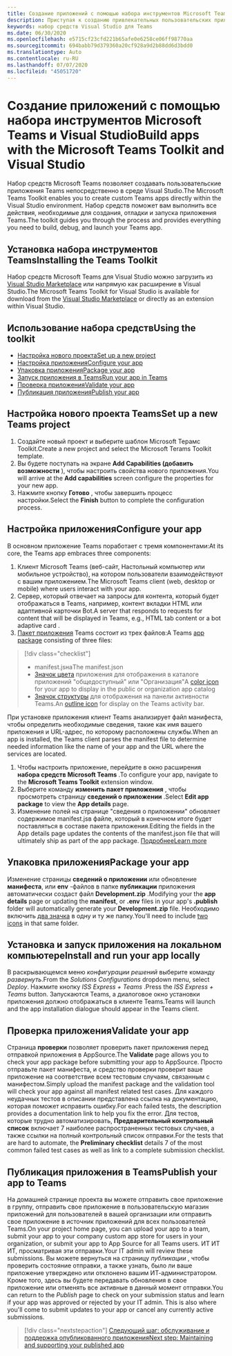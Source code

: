 ```yaml
---
title: Создание приложений с помощью набора инструментов Microsoft Teams и Visual Studio
description: Приступая к созданию привлекательных пользовательских приложений непосредственно в Visual Studio с помощью набора инструментов Microsoft Teams
keywords: набор средств Visual Studio для Teams
ms.date: 06/30/2020
ms.openlocfilehash: e5715cf23cfd221b65afe0e6258ce06ff98770aa
ms.sourcegitcommit: 694babb79d379360a20cf928a9d2b88dd6d3bdd0
ms.translationtype: Auto
ms.contentlocale: ru-RU
ms.lasthandoff: 07/07/2020
ms.locfileid: "45051720"
---
```

# <a name="build-apps-with-the-microsoft-teams-toolkit-and-visual-studio"></a><span data-ttu-id="05406-104">Создание приложений с помощью набора инструментов Microsoft Teams и Visual Studio</span><span class="sxs-lookup"><span data-stu-id="05406-104">Build apps with the Microsoft Teams Toolkit and Visual Studio</span></span>

<span data-ttu-id="05406-105">Набор средств Microsoft Teams позволяет создавать пользовательские приложения Teams непосредственно в среде Visual Studio.</span><span class="sxs-lookup"><span data-stu-id="05406-105">The Microsoft Teams Toolkit enables you to create custom Teams apps directly within the Visual Studio environment.</span></span> <span data-ttu-id="05406-106">Набор средств поможет вам выполнить все действия, необходимые для создания, отладки и запуска приложения Teams.</span><span class="sxs-lookup"><span data-stu-id="05406-106">The toolkit guides you through the process and provides everything you need to build, debug, and launch your Teams app.</span></span>

## <a name="installing-the-teams-toolkit"></a><span data-ttu-id="05406-107">Установка набора инструментов Teams</span><span class="sxs-lookup"><span data-stu-id="05406-107">Installing the Teams Toolkit</span></span>

<span data-ttu-id="05406-108">Набор средств Microsoft Teams для Visual Studio можно загрузить из [Visual Studio Marketplace](https://aka.ms/teams-toolkit) или напрямую как расширение в Visual Studio.</span><span class="sxs-lookup"><span data-stu-id="05406-108">The Microsoft Teams Toolkit for Visual Studio is available for download from the [Visual Studio Marketplace](https://aka.ms/teams-toolkit) or directly as an extension within Visual Studio.</span></span>

## <a name="using-the-toolkit"></a><span data-ttu-id="05406-109">Использование набора средств</span><span class="sxs-lookup"><span data-stu-id="05406-109">Using the toolkit</span></span>

- [<span data-ttu-id="05406-110">Настройка нового проекта</span><span class="sxs-lookup"><span data-stu-id="05406-110">Set up a new project</span></span>](#set-up-a-new-teams-project)
- [<span data-ttu-id="05406-111">Настройка приложения</span><span class="sxs-lookup"><span data-stu-id="05406-111">Configure your app</span></span>](#configure-your-app)
- [<span data-ttu-id="05406-112">Упаковка приложения</span><span class="sxs-lookup"><span data-stu-id="05406-112">Package your app</span></span>](#package-your-app)
- [<span data-ttu-id="05406-113">Запуск приложения в Teams</span><span class="sxs-lookup"><span data-stu-id="05406-113">Run your app in Teams</span></span>](#install-and-run-your-app-locally)
- [<span data-ttu-id="05406-114">Проверка приложения</span><span class="sxs-lookup"><span data-stu-id="05406-114">Validate your app</span></span>](#validate-your-app)
- [<span data-ttu-id="05406-115">Публикация приложения</span><span class="sxs-lookup"><span data-stu-id="05406-115">Publish your app</span></span>](#publish-your-app-to-teams)

## <a name="set-up-a-new-teams-project"></a><span data-ttu-id="05406-116">Настройка нового проекта Teams</span><span class="sxs-lookup"><span data-stu-id="05406-116">Set up a new Teams project</span></span>

1. <span data-ttu-id="05406-117">Создайте новый проект и выберите шаблон Microsoft Терамс Toolkit.</span><span class="sxs-lookup"><span data-stu-id="05406-117">Create a new project and select the Microsoft Terams Toolkit template.</span></span>
1. <span data-ttu-id="05406-118">Вы будете поступать на экране **Add Capabilities (добавить возможности** ), чтобы настроить свойства нового приложения.</span><span class="sxs-lookup"><span data-stu-id="05406-118">You will arrive at the **Add capabilities** screen configure the properties for your new app.</span></span>
1. <span data-ttu-id="05406-119">Нажмите кнопку **Готово** , чтобы завершить процесс настройки.</span><span class="sxs-lookup"><span data-stu-id="05406-119">Select the **Finish** button to complete the configuration process.</span></span>

## <a name="configure-your-app"></a><span data-ttu-id="05406-120">Настройка приложения</span><span class="sxs-lookup"><span data-stu-id="05406-120">Configure your app</span></span>

<span data-ttu-id="05406-121">В основном приложение Teams поработает с тремя компонентами:</span><span class="sxs-lookup"><span data-stu-id="05406-121">At its core, the Teams app embraces three components:</span></span>

  1. <span data-ttu-id="05406-122">Клиент Microsoft Teams (веб-сайт, Настольный компьютер или мобильное устройство), на котором пользователи взаимодействуют с вашим приложением.</span><span class="sxs-lookup"><span data-stu-id="05406-122">The Microsoft Teams client (web, desktop or mobile) where users interact with your app.</span></span>
  1. <span data-ttu-id="05406-123">Сервер, который отвечает на запросы для контента, который будет отображаться в Teams, например, контент вкладки HTML или адаптивной карточки Bot.</span><span class="sxs-lookup"><span data-stu-id="05406-123">A server that responds to requests for content that will be displayed in Teams, e.g., HTML tab content or a bot adaptive card .</span></span>
  1. <span data-ttu-id="05406-124">[Пакет приложения](/concepts/build-and-test/apps-package.md) Teams состоит из трех файлов:</span><span class="sxs-lookup"><span data-stu-id="05406-124">A Teams [app package](/concepts/build-and-test/apps-package.md) consisting of three files:</span></span>

  > [!div class="checklist"]
  >
  > - <span data-ttu-id="05406-125">manifest.jsна</span><span class="sxs-lookup"><span data-stu-id="05406-125">The manifest.json</span></span> 
  > - <span data-ttu-id="05406-126">[Значок цвета](../resources/schema/manifest-schema.md#icons) приложения для отображения в каталоге приложений "общедоступный" или "Организация"</span><span class="sxs-lookup"><span data-stu-id="05406-126">A [color icon](../resources/schema/manifest-schema.md#icons) for your app to display in the public or organization app catalog</span></span>
 > - <span data-ttu-id="05406-127">[Значок структуры](../resources/schema/manifest-schema.md#icons) для отображения на панели активности Teams.</span><span class="sxs-lookup"><span data-stu-id="05406-127">An [outline icon](../resources/schema/manifest-schema.md#icons) for display on the Teams activity bar.</span></span>

<span data-ttu-id="05406-128">При установке приложения клиент Teams анализирует файл манифеста, чтобы определить необходимые сведения, такие как имя вашего приложения и URL-адрес, по которому расположены службы.</span><span class="sxs-lookup"><span data-stu-id="05406-128">When an app is installed, the Teams client parses the manifest file to determine needed information like the name of your app and the URL where the services are located.</span></span>

1. <span data-ttu-id="05406-129">Чтобы настроить приложение, перейдите в окно расширения **набора средств Microsoft Teams** .</span><span class="sxs-lookup"><span data-stu-id="05406-129">To configure your app, navigate to the **Microsoft Teams Toolkit** extension window.</span></span>
1. <span data-ttu-id="05406-130">Выберите команду **изменить пакет приложения** , чтобы просмотреть страницу **сведений о приложении** .</span><span class="sxs-lookup"><span data-stu-id="05406-130">Select **Edit app package** to view the **App details** page.</span></span>
1. <span data-ttu-id="05406-131">Изменение полей на странице "сведения о приложении" обновляет содержимое manifest.jsв файле, который в конечном итоге будет поставляться в составе пакета приложения.</span><span class="sxs-lookup"><span data-stu-id="05406-131">Editing the fields in the App details page updates the contents of the manifest.json file that will ultimately ship as part of the app package.</span></span> [<span data-ttu-id="05406-132">Подробнее</span><span class="sxs-lookup"><span data-stu-id="05406-132">Learn more</span></span>](https://aka.ms/teams-toolkit-manifest)

## <a name="package-your-app"></a><span data-ttu-id="05406-133">Упаковка приложения</span><span class="sxs-lookup"><span data-stu-id="05406-133">Package your app</span></span>

<span data-ttu-id="05406-134">Изменение страницы **сведений о приложении** или обновление **манифеста**, или **env** -файлов в папке **публикации** приложения автоматически создаст файл **Development.zip** .</span><span class="sxs-lookup"><span data-stu-id="05406-134">Modifying your the **app details** page or updating the **manifest**, or **.env** files in your app's  **.publish** folder will automatically generate your **Development.zip** file.</span></span> <span data-ttu-id="05406-135">Необходимо включить [два значка](../concepts/build-and-test/apps-package.md#icons) в одну и ту же папку.</span><span class="sxs-lookup"><span data-stu-id="05406-135">You'll need to include [two icons](../concepts/build-and-test/apps-package.md#icons) in that same folder.</span></span>

## <a name="install-and-run-your-app-locally"></a><span data-ttu-id="05406-136">Установка и запуск приложения на локальном компьютере</span><span class="sxs-lookup"><span data-stu-id="05406-136">Install and run your app locally</span></span>

<span data-ttu-id="05406-137">В раскрывающемся меню *конфигурации решений* выберите команду *развернуть*.</span><span class="sxs-lookup"><span data-stu-id="05406-137">From the *Solutions Configurations* dropdown menu, select *Deploy*.</span></span> <span data-ttu-id="05406-138">Нажмите кнопку *ISS Express + Teams* .</span><span class="sxs-lookup"><span data-stu-id="05406-138">Press the *ISS Express + Teams* button.</span></span> <span data-ttu-id="05406-139">Запускаются Teams, а диалоговое окно установки приложения должно отображаться в клиенте Teams.</span><span class="sxs-lookup"><span data-stu-id="05406-139">Teams will launch and the app installation dialogue should appear in the Teams client.</span></span>

## <a name="validate-your-app"></a><span data-ttu-id="05406-140">Проверка приложения</span><span class="sxs-lookup"><span data-stu-id="05406-140">Validate your app</span></span>

<span data-ttu-id="05406-141">Страница **проверки** позволяет проверить пакет приложения перед отправкой приложения в AppSource.</span><span class="sxs-lookup"><span data-stu-id="05406-141">The **Validate** page allows you to check your app package before submitting your app to AppSource.</span></span> <span data-ttu-id="05406-142">Просто отправьте пакет манифеста, и средство проверки проверит ваше приложение на соответствие всем тестовым случаям, связанным с манифестом.</span><span class="sxs-lookup"><span data-stu-id="05406-142">Simply upload the manifest package and the validation tool will check your app against all manifest related test cases.</span></span> <span data-ttu-id="05406-143">Для каждого неудачных тестов в описании представлена ссылка на документацию, которая поможет исправить ошибку.</span><span class="sxs-lookup"><span data-stu-id="05406-143">For each failed tests, the description provides a documentation link to help you fix the error.</span></span> <span data-ttu-id="05406-144">Для тестов, которые трудно автоматизировать, **Предварительный контрольный список** включает 7 наиболее распространенных тестовых случаев, а также ссылки на полный контрольный список отправки.</span><span class="sxs-lookup"><span data-stu-id="05406-144">For the tests that are hard to automate, the **Preliminary checklist** details 7 of the most common failed test cases as well as link to a complete submission checklist.</span></span>

## <a name="publish-your-app-to-teams"></a><span data-ttu-id="05406-145">Публикация приложения в Teams</span><span class="sxs-lookup"><span data-stu-id="05406-145">Publish your app to Teams</span></span>

<span data-ttu-id="05406-146">На домашней странице проекта вы можете отправить свое приложение в группу, отправить свое приложение в пользовательскую магазин приложений для пользователей в вашей организации или отправить свое приложение в источник приложений для всех пользователей Teams.</span><span class="sxs-lookup"><span data-stu-id="05406-146">On your project home page, you can upload your app to a team, submit your app to your company custom app store for users in your organization, or submit your app to App Source for all Teams users.</span></span> <span data-ttu-id="05406-147">ИТ ИТ ИТ, просматривая эти отправки.</span><span class="sxs-lookup"><span data-stu-id="05406-147">Your IT admin will review these submissions.</span></span> <span data-ttu-id="05406-148">Вы можете вернуться на страницу *публикации* , чтобы проверить состояние отправки, а также узнать, было ли ваше приложение утверждено или отклонено вашим ИТ-администратором. Кроме того, здесь вы будете передавать обновления в свое приложение или отменять все активные в данный момент отправки.</span><span class="sxs-lookup"><span data-stu-id="05406-148">You can return to the *Publish* page to check on your submission status and learn if your app was approved or rejected by your IT admin. This is also where you'll come to submit updates to your app or cancel any currently active submissions.</span></span>

> [!div class="nextstepaction"]
> [<span data-ttu-id="05406-149">Следующий шаг: обслуживание и поддержка опубликованного приложения</span><span class="sxs-lookup"><span data-stu-id="05406-149">Next step: Maintaining and supporting your published app</span></span>](../concepts/deploy-and-publish/appsource/post-publish/overview.md)
